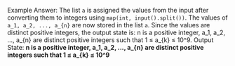Example Answer:
The list `a` is assigned the values from the input after converting them to integers using `map(int, input().split())`. The values of `a_1, a_2, ..., a_{n}` are now stored in the list `a`. Since the values are distinct positive integers, the output state is: n is a positive integer, a_1, a_2, ..., a_{n} are distinct positive integers such that 1 ≤ a_{k} ≤ 10^9.
Output State: **n is a positive integer, a_1, a_2, ..., a_{n} are distinct positive integers such that 1 ≤ a_{k} ≤ 10^9**